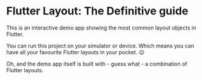 # Flutter Layout: The Definitive guide

This is an interactive demo app showing the most common layout objects in Flutter.

You can run this project on your simulator or device. Which means you can have all your favourite Flutter layouts in your pocket. 😉

Oh, and the demo app itself is built with - guess what - a combination of Flutter layouts.


